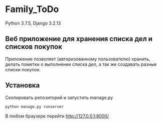 # Family_ToDo

Python 3.7.5, Django 3.2.13

## Веб приложение для хранения списка дел и списков покупок

Приложение позволяет (авторизованному пользователю) хранить, делать пометки о выполнении списка дел, а так же создавать разные списки покупок.

## Установка

Скопировать репозиторий и запустить manage.py

`python manage.py runserver`

В любом браузере перейти http://127.0.0.1:8000/

